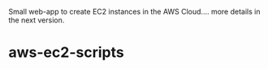 Small web-app to create EC2 instances in the AWS Cloud.... more details in the next version.
# aws-ec2-scripts
